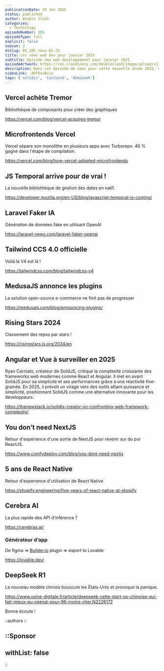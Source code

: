 ```yaml
---
publicationDate: 29 Jan 2025
status: published
author: Double Slash
categories:
  - Technology
episodeNumber: 105
episodeType: full
explicit: false
season: 2
dsSlug: DS_105_news-01-25
title: Les news web dev pour janvier 2025
subtitle: Épisode new web développement pour janvier 2025
episodeArtwork: https://res.cloudinary.com/doubleslash/image/upload/v1738092330/episode/ART_105_gjjxz4.png
description: Dans cet épisode de news pour cette nouvelle année 2025, nous allons évoquer Vercel qui achète Tremor et qui parle de la structure de ses projets. Des nouvelles concernant JavaScript Temporal, TailwindCSS 4.0, MedusaJS, quelques articles sur des retours d'expérience, et de l'IA avec 2 outils et un modèle chinois qui vient chambouler le jeu.
videoLink: -86F6xuBvjw
tags: ['solidjs', 'tailwind', 'deepseek']
---
```


## Vercel achète Tremor

Bibliothèque de composants pour créer des graphiques

https://vercel.com/blog/vercel-acquires-tremor

## Microfrontends Vercel

Vercel sépare son monolithe en plusieurs apps avec Turborepo. 40 % gagné dans l'étape de compilation.

https://vercel.com/blog/how-vercel-adopted-microfrontends

## JS Temporal arrive pour de vrai !

La nouvelle bibliothèque de gestion des dates en natif.

https://developer.mozilla.org/en-US/blog/javascript-temporal-is-coming/

## Laravel Faker IA

Génération de données fake en utilisant OpenAI

https://laravel-news.com/laravel-faker-openai

## Tailwind CCS 4.0 officielle

Voilà la V4 est là !

https://tailwindcss.com/blog/tailwindcss-v4

## MedusaJS annonce les plugins

La solution open-source e-commerce ne finit pas de progresser

https://medusajs.com/blog/announcing-plugins/

## Rising Stars 2024

Classement des repos par stars !

https://risingstars.js.org/2024/en

## Angular et Vue à surveiller en 2025

Ryan Carniato, créateur de SolidJS, critique la complexité croissante des frameworks web modernes comme React et Angular. Il met en avant SolidJS pour sa simplicité et ses performances grâce à une réactivité fine-grainée. En 2025, il prévoit un virage vers des outils alliant puissance et simplicité, positionnant SolidJS comme une alternative innovante pour les développeurs.

https://thenewstack.io/solidjs-creator-on-confronting-web-framework-complexity/

## You don’t need NextJS

Retour d'expérience d'une sortie de NextJS pour revenir sur du pur ReactJS.

https://www.comfydeploy.com/blog/you-dont-need-nextjs

## 5 ans de React Native

Retour d'experience d'utilisation de React Native

https://shopify.engineering/five-years-of-react-native-at-shopify

## Cerebra AI

La plus rapide des API d’inférence ?

https://cerebras.ai/

### Générateur d’app

De figma ⇒ [Builder.io](http://Builder.io) plugin ⇒ export to Lovable

https://lovable.dev/

## DeepSeek R1

Le nouveau modèle chinois bouscule les États-Unis et provoque la panique.

https://www.usine-digitale.fr/article/deepseek-cette-start-up-chinoise-qui-fait-mieux-qu-openai-pour-96-moins-cher.N2226172

Bonne écoute !

::authors
::

## ::Sponsor

## withList: false

::
